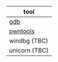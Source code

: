 | tool |
| ---- |
| [gdb](/gdb.md) |
| [pwntools](/pwntools.md) | 
| windbg (TBC) |
| unicorn (TBC) |
